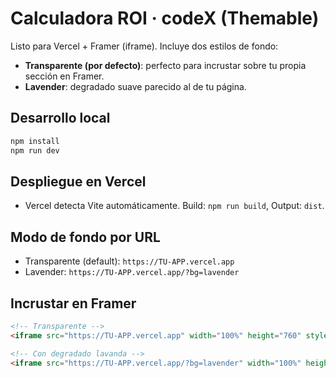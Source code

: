 
# Calculadora ROI · codeX (Themable)

Listo para Vercel + Framer (iframe). Incluye dos estilos de fondo:
- **Transparente (por defecto)**: perfecto para incrustar sobre tu propia sección en Framer.
- **Lavender**: degradado suave parecido al de tu página.

## Desarrollo local
```bash
npm install
npm run dev
```

## Despliegue en Vercel
- Vercel detecta Vite automáticamente. Build: `npm run build`, Output: `dist`.

## Modo de fondo por URL
- Transparente (default): `https://TU-APP.vercel.app`
- Lavender: `https://TU-APP.vercel.app/?bg=lavender`

## Incrustar en Framer
```html
<!-- Transparente -->
<iframe src="https://TU-APP.vercel.app" width="100%" height="760" style="border:none;"></iframe>

<!-- Con degradado lavanda -->
<iframe src="https://TU-APP.vercel.app/?bg=lavender" width="100%" height="760" style="border:none;"></iframe>
```
